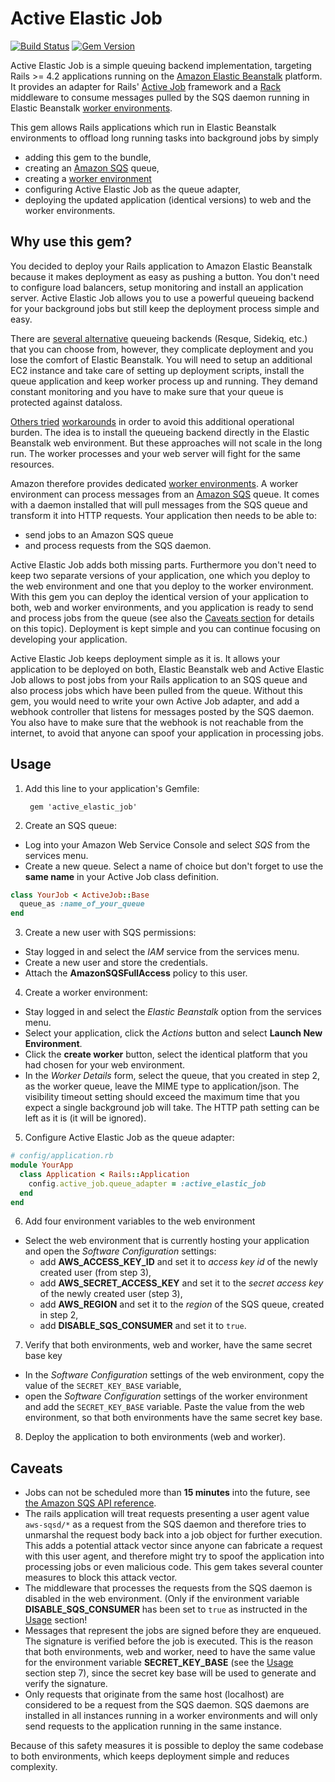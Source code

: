 # Active Elastic Job

[![Build Status](https://travis-ci.org/tawan/active-elastic-job.svg)](https://travis-ci.org/tawan/active-elastic-job)
[![Gem Version](https://badge.fury.io/rb/active_elastic_job.svg)](https://badge.fury.io/rb/active_elastic_job)

Active Elastic Job is a simple queuing backend implementation, targeting Rails >= 4.2 applications running on the
[Amazon Elastic Beanstalk](http://docs.aws.amazon.com/elasticbeanstalk/latest/dg/Welcome.html) platform. It provides an
adapter for Rails' [Active Job](http://guides.rubyonrails.org/active_job_basics.html) framework and a [Rack](http://rack.github.io/) middleware to consume messages pulled by the SQS daemon running in Elastic Beanstalk [worker environments](http://docs.aws.amazon.com/elasticbeanstalk/latest/dg/using-features-managing-env-tiers.html).

This gem allows Rails applications which run in Elastic Beanstalk environments to offload long running tasks into background jobs by simply
* adding this gem to the bundle,
* creating an [Amazon SQS](https://aws.amazon.com/de/sqs/) queue,
* creating a [worker environment](http://docs.aws.amazon.com/elasticbeanstalk/latest/dg/using-features-managing-env-tiers.html)
* configuring Active Elastic Job as the queue adapter,
* deploying the updated application (identical versions) to web and the worker environments.

## Why use this gem?
You decided to deploy your Rails application to Amazon Elastic Beanstalk because
it makes deployment as easy as pushing a button. You don't need to configure load balancers,
setup monitoring and install an application server. Active Elastic Job allows you to use a powerful queueing backend for your background jobs but still keep the deployment process simple and easy.

There are [several alternative](http://api.rubyonrails.org/classes/ActiveJob/QueueAdapters.html) queueing backends (Resque, Sidekiq, etc.) that you can choose from, however, they complicate deployment and you lose the comfort of Elastic Beanstalk. You will need to setup an additional EC2 instance and take care of setting up deployment scripts, install the queue application and keep worker process up and running. They demand constant monitoring and you have to make sure that your queue is protected against dataloss.

[Others tried](http://junkheap.net/blog/2013/05/20/elastic-beanstalk-post-deployment-scripts/) [workarounds](http://www.dannemanne.com/posts/post-deployment_script_on_elastic_beanstalk_restart_delayed_job) in order to avoid this additional operational burden. The idea is to install the queueing backend directly in the Elastic Beanstalk web environment. But these approaches will not scale in the long run. The worker processes and your web server will fight for the same resources.

Amazon therefore provides dedicated [worker environments](http://docs.aws.amazon.com/elasticbeanstalk/latest/dg/using-features-managing-env-tiers.html). A worker environment can process messages from an [Amazon SQS](https://aws.amazon.com/de/sqs/) queue. It comes with a daemon installed that will pull messages from the SQS queue and transform it into HTTP requests. Your application then needs to be able to:
* send jobs to an Amazon SQS queue
* and process requests from the SQS daemon.

Active Elastic Job adds both missing parts. Furthermore you don't need to keep two separate versions of your application, one which you deploy to the web environment and one that you deploy to the worker environment. With this gem you can deploy the identical version of your application to both, web and worker environments, and you application is ready to send and process jobs from the queue (see also the [Caveats section](#caveats) for details on this topic).
Deployment is kept simple and you can continue focusing on developing your application.


Active Elastic Job keeps deployment simple as it is. It allows your application to be deployed on both, Elastic Beanstalk web and   Active Elastic Job allows to post jobs from your Rails application to an SQS queue and also process jobs which have been pulled from the queue. Without this gem, you would need to write your own Active Job adapter, and add a webhook controller that listens for messages posted by the SQS daemon. You also have to make sure that the webhook is not reachable from the internet, to avoid that anyone can spoof your application in processing jobs.

## Usage

1. Add this line to your application's Gemfile:

        gem 'active_elastic_job'

2. Create an SQS queue:
  * Log into your Amazon Web Service Console and select _SQS_ from the services menu.
  * Create a new queue. Select a name of choice but don't forget to use the **same name** in your Active Job class definition.

  ```Ruby
  class YourJob < ActiveJob::Base
    queue_as :name_of_your_queue
  end
  ```
3. Create a new user with SQS permissions:
  * Stay logged in and select the _IAM_ service from the services menu.
  * Create a new user and store the credentials.
  * Attach the **AmazonSQSFullAccess** policy to this user.
4. Create a worker environment:
  * Stay logged in and select the _Elastic Beanstalk_ option from the services menu.
  * Select your application, click the _Actions_ button and select **Launch New Environment**.
  * Click the **create worker** button, select the identical platform that you had chosen for your web environment.
  * In the _Worker Details_ form, select the queue, that you created in step 2, as the worker queue, leave the MIME type to application/json. The visibility timeout setting should exceed the maximum time that you expect a single background job will take. The HTTP path setting can be left as it is (it will be ignored).
5. Configure Active Elastic Job as the queue adapter:

  ```Ruby
  # config/application.rb
  module YourApp
    class Application < Rails::Application
      config.active_job.queue_adapter = :active_elastic_job
    end
  end
  ```
6. Add four environment variables to the web environment
  * Select the web environment that is currently hosting your application and open the _Software Configuration_ settings:
    * add **AWS_ACCESS_KEY_ID** and set it to _access key id_ of the newly created user (from step 3),
    * add **AWS_SECRET_ACCESS_KEY** and set it to the _secret access key_ of the newly created user (step 3),
    * add **AWS_REGION** and set it to the _region_ of the SQS queue, created in step 2,
    * add **DISABLE_SQS_CONSUMER** and set it to `true`.
7. Verify that both environments, web and worker, have the same secret base key
  * In the _Software Configuration_ settings of the web environment, copy the value of the `SECRET_KEY_BASE` variable,
  * open the _Software Configuration_ settings of the worker environment and add the `SECRET_KEY_BASE` variable. Paste the value from the web environment, so that both environments have the same secret key base.

8. Deploy the application to both environments (web and worker).

## Caveats
  * Jobs can not be scheduled more than **15 minutes** into the future, see [the Amazon SQS API reference](http://docs.aws.amazon.com/AWSSimpleQueueService/latest/APIReference/API_SendMessage.html).
  * The rails application will treat requests presenting a user agent value `aws-sqsd/*`
  as a request from the SQS daemon and therefore tries to unmarshal the request body back into a job object for further execution. This adds a potential attack vector since anyone can fabricate a request with this user agent, and therefore might try to spoof the application into processing jobs or even malicious code. This gem takes several counter measures to block this attack vector.
   * The middleware that processes the requests from the SQS daemon is disabled in the web environment. (Only if the environment variable **DISABLE_SQS_CONSUMER** has been set to `true` as instructed in the [Usage](#usage) section!
   * Messages that represent the jobs are signed before they are enqueued. The signature is verified before the job is executed. This is the reason that both environments, web and worker, need to have the same value for the environment variable **SECRET_KEY_BASE** (see the [Usage](#usage) section step 7), since the secret key base will be used to generate and verify the signature.
   * Only requests that originate from the same host (localhost) are considered to be a request from the SQS daemon. SQS daemons are installed in all instances running in a worker environments and will only send requests to the application running in the same instance.


Because of this safety measures it is possible to deploy the same codebase to both environments, which keeps deployment simple and reduces complexity.
